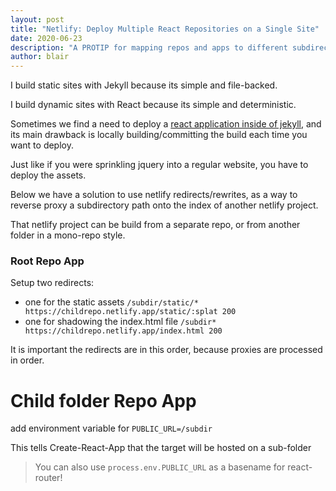 ```yaml
---
layout: post
title: "Netlify: Deploy Multiple React Repositories on a Single Site"
date: 2020-06-23
description: "A PROTIP for mapping repos and apps to different subdirectories on Netlify. "
author: blair
---
```


I build static sites with Jekyll because its simple and file-backed.

I build dynamic sites with React because its simple and deterministic.

Sometimes we find a need to deploy a [react application inside of jekyll](https://blairanderson.github.io/2020/create-react-jekyll/), and its main drawback is locally building/committing the build each time you want to deploy.

Just like if you were sprinkling jquery into a regular website, you have to deploy the assets.

Below we have a solution to use netlify redirects/rewrites, as a way to reverse proxy a subdirectory path onto the index of another netlify project.

That netlify project can be build from a separate repo, or from another folder in a mono-repo style.

### Root Repo App

Setup two redirects:

- one for the static assets `/subdir/static/* https://childrepo.netlify.app/static/:splat 200`
- one for shadowing the index.html file `/subdir* https://childrepo.netlify.app/index.html 200`

It is important the redirects are in this order, because proxies are processed in order.

# Child folder Repo App

add environment variable for `PUBLIC_URL=/subdir`

This tells Create-React-App that the target will be hosted on a sub-folder

> You can also use `process.env.PUBLIC_URL` as a basename for react-router!
